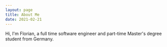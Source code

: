 ```yaml
---
layout: page
title: About Me
date: 2021-02-21
---
```


Hi, I'm Florian, a full time software engineer and part-time Master's degree student from Germany.
